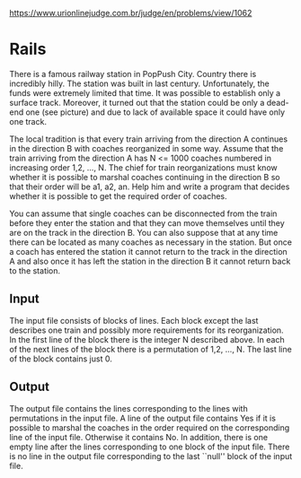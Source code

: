 https://www.urionlinejudge.com.br/judge/en/problems/view/1062

# Rails

There is a famous railway station in PopPush City. Country there is incredibly
hilly. The station was built in last century. Unfortunately, the funds were
extremely limited that time. It was possible to establish only a surface track.
Moreover, it turned out that the station could be only a dead-end one (see
picture) and due to lack of available space it could have only one track.

The local tradition is that every train arriving from the direction A continues
in the direction B with coaches reorganized in some way. Assume that the train
arriving from the direction A has N <= 1000 coaches numbered in increasing
order 1,2, …, N. The chief for train reorganizations must know whether it is
possible to marshal coaches continuing in the direction B so that their order
will be a1, a2, an. Help him and write a program that decides whether it is
possible to get the required order of coaches.

You can assume that single coaches can be disconnected from the train before
they enter the station and that they can move themselves until they are on the
track in the direction B. You can also suppose that at any time there can be
located as many coaches as necessary in the station. But once a coach has
entered the station it cannot return to the track in the direction A and also
once it has left the station in the direction B it cannot return back to the
station.

## Input

The input file consists of blocks of lines. Each block except the last
describes one train and possibly more requirements for its reorganization. In
the first line of the block there is the integer N described above. In each of
the next lines of the block there is a permutation of 1,2, …, N. The last line
of the block contains just 0.

## Output

The output file contains the lines corresponding to the lines with permutations
in the input file. A line of the output file contains Yes if it is possible to
marshal the coaches in the order required on the corresponding line of the
input file. Otherwise it contains No. In addition, there is one empty line
after the lines corresponding to one block of the input file. There is no line
in the output file corresponding to the last ``null'' block of the input file.
